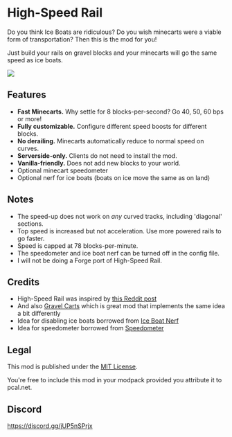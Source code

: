# High-Speed Rail

Do you think Ice Boats are ridiculous?  Do you wish minecarts were a viable form of transportation?  Then this is the mod for you!

Just build your rails on gravel blocks and your minecarts will go the same speed as ice boats.

![](https://github.com/pcal43/highspeed-rail/blob/main/etc/screenshot-40bps-small.png?raw=true)

## Features

* **Fast Minecarts.**  Why settle for 8 blocks-per-second?  Go 40, 50, 60 bps or more!
* **Fully customizable.**  Configure different speed boosts for different blocks.
* **No derailing.** Minecarts automatically reduce to normal speed on curves.
* **Serverside-only.**  Clients do not need to install the mod.
* **Vanilla-friendly.**  Does not add new blocks to your world.
* Optional minecart speedometer
* Optional nerf for ice boats (boats on ice move the same as on land)


## Notes

* The speed-up does not work on *any* curved tracks, including 'diagonal' sections.
* Top speed is increased but not acceleration.  Use more powered rails to go faster.
* Speed is capped at 78 blocks-per-minute.
* The speedometer and ice boat nerf can be turned off in the config file.
* I will not be doing a Forge port of High-Speed Rail.


## Credits

* High-Speed Rail was inspired by [this Reddit post](https://www.reddit.com/r/minecraftsuggestions/comments/czljdy/minecart_speed_increases_when_gravel_is_put_under/)
* And also [Gravel Carts](https://modrinth.com/mod/gravel_carts) which is great mod that implements the same idea a bit differently
* Idea for disabling ice boats borrowed from [Ice Boat Nerf](https://www.curseforge.com/minecraft/mc-mods/ice-boat-nerf)
* Idea for speedometer borrowed from [Speedometer](https://www.curseforge.com/minecraft/mc-mods/speedometer)


## Legal

This mod is published under the [MIT License](LICENSE).

You're free to include this mod in your modpack provided you attribute it to pcal.net.

## Discord

https://discord.gg/jUP5nSPrjx
